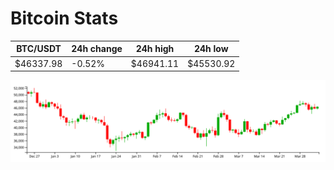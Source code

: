 # Bitcoin Stats

BTC/USDT|24h change|24h high|24h low|
|---|---|---|---|
|$46337.98|-0.52%|$46941.11|$45530.92|

<img src="./chart.svg">
